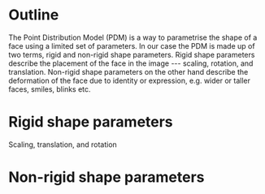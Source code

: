 # Outline

The Point Distribution Model (PDM) is a way to parametrise the shape of a face using a limited set of parameters. In our case the PDM is made up of two terms, rigid and non-rigid shape parameters. Rigid shape parameters describe the placement of the face in the image --- scaling, rotation, and translation. Non-rigid shape parameters on the other hand describe the deformation of the face due to identity or expression, e.g. wider or taller faces, smiles, blinks etc.

# Rigid shape parameters

Scaling, translation, and rotation

# Non-rigid shape parameters

